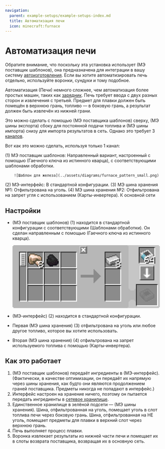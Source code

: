 ```yaml
---
navigation:
  parent: example-setups/example-setups-index.md
  title: Автоматизация печи
  icon: minecraft:furnace
---
```


# Автоматизация печи

Обратите внимание, что поскольку эта установка использует <ItemLink id="pattern_provider" /> (МЭ поставщик шаблонов), она предназначена для интеграции в вашу систему [автоизготовления](../ae2-mechanics/autocrafting.md). Если вы хотите автоматизировать печь отдельно, используйте воронки, сундуки и тому подобное.

Автоматизация <ItemLink id="minecraft:furnace" /> (Печи) немного сложнее, чем автоматизация более простых машин, таких как [зарядник](../example-setups/charger-automation.md). Печь требует ввода с двух разных сторон и извлечения с третьей. Предмет для плавки должен быть помещён в верхнюю грань, топливо — в боковую грань, а результат должен быть извлечён из нижней грани.

Это можно сделать с помощью <ItemLink id="pattern_provider" /> (МЭ поставщика шаблонов) сверху, <ItemLink id="export_bus" /> (МЭ шины экспорта) сбоку для постоянной подачи топлива и <ItemLink id="import_bus" /> (МЭ шины импорта) снизу для импорта результатов в сеть. Однако это требует 3 [каналов](../ae2-mechanics/channels.md).

Вот как это можно сделать, используя только 1 канал:

<GameScene zoom="6" interactive={true}>
  <ImportStructure src="../assets/assemblies/furnace_automation.snbt" />

<BoxAnnotation color="#dddddd" min="1 0 0" max="2 1 1">
        (1) МЭ поставщик шаблонов: Направленный вариант, настроенный с помощью <ItemLink id="certus_quartz_wrench" /> (Гаечного ключа из истинного кварца), с соответствующими шаблонами обработки.

        ![Шаблон для железа](../assets/diagrams/furnace_pattern_small.png)
  </BoxAnnotation>

<BoxAnnotation color="#dddddd" min="1 1 0" max="2 1.3 1">
        (2) МЭ-интерфейс: В стандартной конфигурации.
  </BoxAnnotation>

<BoxAnnotation color="#dddddd" min="1 1 0" max="1.3 2 1">
        (3) МЭ шина хранения №1: Отфильтрована на уголь.
        <ItemImage id="minecraft:coal" scale="2" />
  </BoxAnnotation>

<BoxAnnotation color="#dddddd" min="0 2 0" max="1 2.3 1">
        (4) МЭ шина хранения №2: Отфильтрована на запрет угля с использованием <ItemLink id="inverter_card" /> (Карты-инвертера).
        <Row><ItemImage id="minecraft:coal" scale="2" /><ItemImage id="inverter_card" scale="2" /></Row>
  </BoxAnnotation>

<DiamondAnnotation pos="4 0.5 0.5" color="#00ff00">
        К основной сети
    </DiamondAnnotation>

  <IsometricCamera yaw="195" pitch="30" />
</GameScene>

## Настройки

* <ItemLink id="pattern_provider" /> (МЭ поставщик шаблонов) (1) находится в стандартной конфигурации с соответствующими <ItemLink id="processing_pattern" /> (Шаблонами обработки). Он сделан направленным с помощью <ItemLink id="certus_quartz_wrench" /> (Гаечного ключа из истинного кварца).

  ![Шаблон для железа](../assets/diagrams/furnace_pattern.png)

* <ItemLink id="interface" /> (МЭ-интерфейс) (2) находится в стандартной конфигурации.
* Первая <ItemLink id="storage_bus" /> (МЭ шина хранения) (3) отфильтрована на уголь или любое другое топливо, которое вы хотите использовать.
* Вторая <ItemLink id="storage_bus" /> (МЭ шина хранения) (4) отфильтрована на запрет используемого топлива с помощью <ItemLink id="inverter_card" /> (Карты-инвертера).

## Как это работает

1. <ItemLink id="pattern_provider" /> (МЭ поставщик шаблонов) передаёт ингредиенты в <ItemLink id="interface" /> (МЭ-интерфейс). (Фактически, в качестве оптимизации, он передаёт их напрямую через шины хранения, как будто они являются продолжением граней поставщика. Предметы никогда не попадают в интерфейс.)
2. Интерфейс настроен на хранение ничего, поэтому он пытается передать ингредиенты в [сетевое хранилище](../ae2-mechanics/import-export-storage.md).
3. Единственное хранилище в зелёной подсети — <ItemLink id="storage_bus" /> (МЭ шины хранения). Шина, отфильтрованная на уголь, помещает уголь в слот топлива печи через боковую грань. Шина, отфильтрованная на НЕ уголь, помещает предметы для плавки в верхний слот через верхнюю грань.
4. Печь выполняет процесс плавки.
5. Воронка извлекает результаты из нижней части печи и помещает их в слоты возврата поставщика, возвращая их в основную сеть.